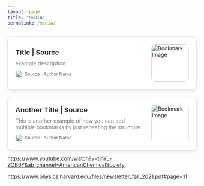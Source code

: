 ```yaml
---
layout: page
title: "MEDIA"
permalink: /media/
---
```


<style>
  .bookmark-container {
    display: flex;
    flex-direction: column;
    gap: 20px;
  }

  .bookmark-card {
    display: flex;
    align-items: center;
    justify-content: space-between;
    border: 1px solid #e0e0e0;
    border-radius: 10px;
    padding: 20px;
    max-width: 600px;
    box-shadow: 0 4px 8px rgba(0, 0, 0, 0.1);
    background-color: #fff;
  }

  .bookmark-content {
    flex: 1;
  }

  .bookmark-title {
    font-size: 18px;
    font-weight: bold;
    margin-bottom: 10px;
    color: #333;
  }

  .bookmark-description {
    font-size: 14px;
    color: #777;
    margin-bottom: 10px;
  }

  .bookmark-author {
    display: flex;
    align-items: center;
    font-size: 12px;
    color: #666;
  }

  .bookmark-author img {
    width: 20px;
    height: 20px;
    border-radius: 50%;
    margin-right: 5px;
  }

  .bookmark-image {
    margin-left: 20px;
  }

  .bookmark-image img {
    width: 100px;
    height: 100px;
    object-fit: cover;
    border-radius: 10px;
  }
</style>


<div class="bookmark-container">
  <div class="bookmark-card">
    <div class="bookmark-content">
      <div class="bookmark-title">Title | Source</div>
      <div class="bookmark-description">
        example description
      </div>
      <div class="bookmark-author">
        <img src="/images/logo.png" alt="Source logo">
        Source · Author Name
      </div>
    </div>
    <div class="bookmark-image">
      <img src="image-placeholder.jpg" alt="Bookmark Image">
    </div>
  </div>

  <div class="bookmark-card">
    <div class="bookmark-content">
      <div class="bookmark-title">Another Title | Source</div>
      <div class="bookmark-description">
        This is another example of how you can add multiple bookmarks by just repeating the structure.
      </div>
      <div class="bookmark-author">
        <img src="source-logo.png" alt="Source logo">
        Source · Author Name
      </div>
    </div>
    <div class="bookmark-image">
      <img src="another-image.jpg" alt="Bookmark Image">
    </div>
  </div>
</div>

https://www.youtube.com/watch?v=tjhY_-ZOB0Y&ab_channel=AmericanChemicalSociety



https://www.physics.harvard.edu/files/newsletter_fall_2021.pdf#page=11
